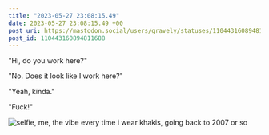 ```yaml
---
title: "2023-05-27 23:08:15.49"
date: 2023-05-27 23:08:15.49 +00
post_uri: https://mastodon.social/users/gravely/statuses/110443160894811688
post_id: 110443160894811688
---
```

"Hi, do you work here?"

"No. Does it look like I work here?"

"Yeah, kinda."

"Fuck!"


![selfie, me, the vibe every time i wear khakis, going back to 2007 or so](/images/110443160599020330.jpeg)

